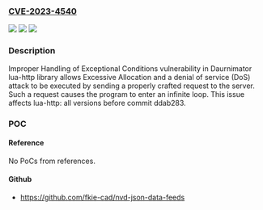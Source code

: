 ### [CVE-2023-4540](https://cve.mitre.org/cgi-bin/cvename.cgi?name=CVE-2023-4540)
![](https://img.shields.io/static/v1?label=Product&message=lua-http&color=blue)
![](https://img.shields.io/static/v1?label=Version&message=0%3C%20commit%20ddab283%20&color=brighgreen)
![](https://img.shields.io/static/v1?label=Vulnerability&message=CWE-835%20Loop%20with%20Unreachable%20Exit%20Condition%20('Infinite%20Loop')&color=brighgreen)

### Description

Improper Handling of Exceptional Conditions vulnerability in Daurnimator lua-http library allows Excessive Allocation and a denial of service (DoS) attack to be executed by sending a properly crafted request to the server. Such a request causes the program to enter an infinite loop. This issue affects lua-http: all versions before commit ddab283.

### POC

#### Reference
No PoCs from references.

#### Github
- https://github.com/fkie-cad/nvd-json-data-feeds

